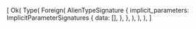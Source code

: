 [
    Ok(
        Type(
            Foreign(
                AlienTypeSignature {
                    implicit_parameters: ImplicitParameterSignatures {
                        data: [],
                    },
                },
            ),
        ),
    ),
]